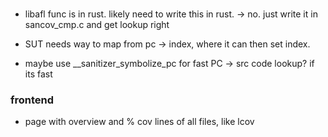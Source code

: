 

###

- libafl func is in rust. likely need to write this in rust. -> no. just write it in sancov\_cmp.c and get lookup right 

- SUT needs way to map from pc -> index, where it can then set index.

- maybe use __sanitizer_symbolize_pc for fast PC -> src code lookup? if its fast


### frontend

- page with overview and % cov lines of all files, like lcov
